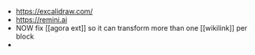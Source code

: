 - https://excalidraw.com/
- https://remini.ai
- NOW fix [[agora ext]] so it can transform more than one [[wikilink]] per block
-